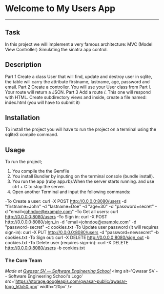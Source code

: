 # Welcome to My Users App
***

## Task
In this project we will implement a very famous architecture: MVC (Model View Controller) Simulating the sinatra app control.

## Description
Part 1 
Create a class User that will find, update and destroy user in sqlite, the table will carry the attribute firstname, lastname, age, password and email.
Part 2
Create a controller. You will use your User class from Part I. Your route will return a JSON.
Part 3
Add a route /. This one will respond with HTML.
Create subdirectory views and inside, create a file named: index.html (you will have to submit it)

## Installation
To install the project you will have to run the project on a terminal using the sqlite3 compile command.

## Usage
To run the project;
1. You compile the the Gemfile
2. You install Bundler by inputing on the terminal console (bundle install).
3. You run the app (ruby app.rb).When the server starts running. and use ctrl + C to stop the server.
4. Open another Terminal and input the following commands:

-To Create a user:
    curl -X POST http://0.0.0.0:8080/users -d "firstname=John" -d "lastname=Doe" -d "age=30" -d "password=secret" -d "email=johndoe@example.com" 
-To Get all users:
    curl http://0.0.0.0:8080/users
-To Sign in:
    curl -X POST http://0.0.0.0:8080/sign_in -d "email=johndoe@example.com" -d "password=secret" -c cookies.txt 
-To Update user password (it will requires sign-in):
    curl -X PUT http://0.0.0.0:8080/users -d "password=newsecret" -b cookies.txt
-To Sign out:
    curl -X DELETE http://0.0.0.0:8080/sign_out -b cookies.txt
-To Delete user (requires sign-in):
    curl -X DELETE http://0.0.0.0:8080/users -b cookies.txt

### The Core Team


<span><i>Made at <a href='https://qwasar.io'>Qwasar SV -- Software Engineering School</a></i></span>
<span><img alt='Qwasar SV -- Software Engineering School's Logo' src='https://storage.googleapis.com/qwasar-public/qwasar-logo_50x50.png' width='20px' /></span>
